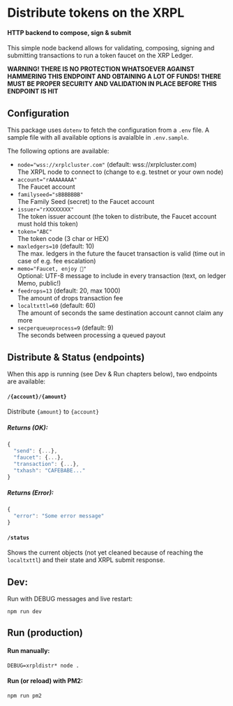# Distribute tokens on the XRPL
#### HTTP backend to compose, sign & submit

This simple node backend allows for validating, composing, signing and
submitting transactions to run a token faucet on the XRP Ledger.

**WARNING! THERE IS NO PROTECTION WHATSOEVER AGAINST HAMMERING THIS ENDPOINT
AND OBTAINING A LOT OF FUNDS! THERE MUST BE PROPER SECURITY AND VALIDATION
IN PLACE BEFORE THIS ENDPOINT IS HIT**

## Configuration

This package uses `dotenv` to fetch the configuration from a `.env` file. A sample
file with all available options is avaialble in `.env.sample`.

The following options are available:

- `node="wss://xrplcluster.com"` (default: wss://xrplcluster.com)  
  The XRPL node to connect to (change to e.g. testnet or your own node)
- `account="rAAAAAAAA"`  
  The Faucet account
- `familyseed="sBBBBBBB"`  
  The Family Seed (secret) to the Faucet account
- `issuer="rXXXXXXXX"`  
  The token issuer account (the token to distribute, the Faucet account must hold this token)
- `token="ABC"`  
  The token code (3 char or HEX)
- `maxledgers=10` (default: 10)  
  The max. ledgers in the future the faucet transaction is valid (time out in case of e.g. fee escalation)
- `memo="Faucet, enjoy 🎉"`  
  Optional: UTF-8 message to include in every transaction (text, on ledger Memo, public!)
- `feedrops=13` (default: 20, max 1000)  
  The amount of drops transaction fee
- `localtxttl=60` (default: 60)  
  The amount of seconds the same destination account cannot claim any more
- `secperqueueprocess=9` (default: 9)  
  The seconds between processing a queued payout

## Distribute & Status (endpoints)

When this app is running (see Dev & Run chapters below), two endpoints are available:

#### `/{account}/{amount}`

Distribute `{amount}` to `{account}`

##### Returns (OK): 
```javascript
{
  "send": {...},
  "faucet": {...},
  "transaction": {...},
  "txhash": "CAFEBABE..."
}
```

##### Returns (Error):
```javascript
{
  "error": "Some error message"
}
```

#### `/status`

Shows the current objects (not yet cleaned because of reaching the `localtxttl`) and their state and XRPL submit response.

## Dev:

Run with DEBUG messages and live restart:
```
npm run dev
```

## Run (production)

#### Run manually:
```
DEBUG=xrpldistr* node .
```

#### Run (or reload) with PM2:
```
npm run pm2
```
